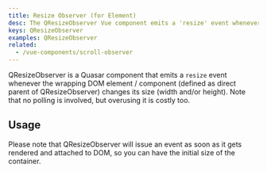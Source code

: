 ```yaml
---
title: Resize Observer (for Element)
desc: The QResizeObserver Vue component emits a 'resize' event whenever the wrapping DOM element changes its width or height.
keys: QResizeObserver
examples: QResizeObserver
related:
  - /vue-components/scroll-observer
---
```


QResizeObserver is a Quasar component that emits a `resize` event whenever the wrapping DOM element / component (defined as direct parent of QResizeObserver) changes its size (width and/or height). Note that no polling is involved, but overusing it is costly too.

<DocApi file="QResizeObserver" />

## Usage

<DocExample title="Basic" file="Basic" />

Please note that QResizeObserver will issue an event as soon as it gets rendered and attached to DOM, so you can have the initial size of the container.
